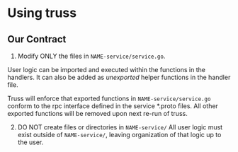 # Using truss
## Our Contract

1. Modify ONLY the files in `NAME-service/service.go`.

 User logic can be imported and executed within the functions in the handlers. It can also be added as _unexported_ helper functions in the handler file.

 Truss will enforce that exported functions in `NAME-service/service.go` conform to the rpc interface defined in the service *.proto files. All other exported functions will be removed upon next re-run of truss.

2. DO NOT create files or directories in `NAME-service/`
 All user logic must exist outside of `NAME-service/`, leaving organization of that logic up to the user.
